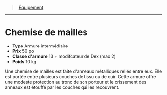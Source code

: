 ﻿---
!EquipmentItem
Type: Armure intermédiaire
Price: 50 po
ArmorClass: 13 + modifcateur de Dex (max 2)
Weight: 10 kg
Id: equipment_hd.md#chemise-de-mailles
ParentLink: equipment_hd.md#Équipement
Name: Chemise de mailles
ParentName: Équipement
NameLevel: 1
Attributes: {}
AttributesDictionary: >+
  {}

---
> [Équipement](hd_equipment.md)

---

# Chemise de mailles

- **Type** Armure intermédiaire
- **Prix** 50 po
- **Classe d'armure** 13 + modifcateur de Dex (max 2)
- **Poids** 10 kg

Une chemise de mailles est faite d'anneaux métalliques reliés entre eux. Elle est portée entre plusieurs couches de tissu ou de cuir. Cette armure offre une modeste protection au tronc de son porteur et le crissement des anneaux est étouffé par les couches qui les recouvrent.

